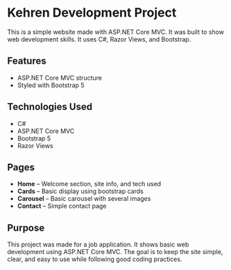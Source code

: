 # Kehren Development Project

This is a simple website made with ASP.NET Core MVC. It was built to show web development skills. It uses C#, Razor Views, and Bootstrap.

## Features

- ASP.NET Core MVC structure
- Styled with Bootstrap 5

## Technologies Used

- C#
- ASP.NET Core MVC
- Bootstrap 5
- Razor Views

## Pages

- **Home** – Welcome section, site info, and tech used
- **Cards** – Basic display using bootstrap cards
- **Carousel** – Basic carousel with several images
- **Contact** – Simple contact page

## Purpose

This project was made for a job application. It shows basic web development using ASP.NET Core MVC. The goal is to keep the site simple, clear, and easy to use while following good coding practices.
